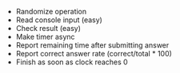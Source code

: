 * Randomize operation
* Read console input (easy)
* Check result (easy)
* Make timer async
* Report remaining time after submitting answer
* Report correct answer rate (correct/total * 100)
* Finish as soon as clock reaches 0